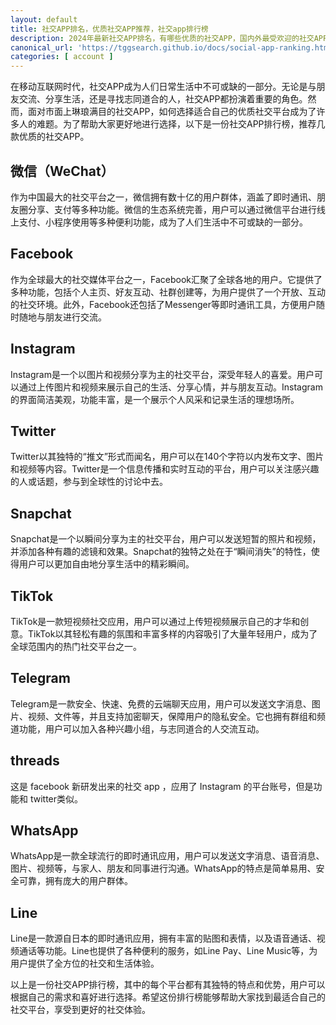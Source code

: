 ```yaml
---
layout: default
title: 社交APP排名，优质社交APP推荐，社交app排行榜
description: 2024年最新社交APP排名，有哪些优质的社交APP，国内外最受欢迎的社交APP排名推荐。
canonical_url: 'https://tggsearch.github.io/docs/social-app-ranking.html'
categories: [ account ]
---
```

在移动互联网时代，社交APP成为人们日常生活中不可或缺的一部分。无论是与朋友交流、分享生活，还是寻找志同道合的人，社交APP都扮演着重要的角色。然而，面对市面上琳琅满目的社交APP，如何选择适合自己的优质社交平台成为了许多人的难题。为了帮助大家更好地进行选择，以下是一份社交APP排行榜，推荐几款优质的社交APP。

## 微信（WeChat）
作为中国最大的社交平台之一，微信拥有数十亿的用户群体，涵盖了即时通讯、朋友圈分享、支付等多种功能。微信的生态系统完善，用户可以通过微信平台进行线上支付、小程序使用等多种便利功能，成为了人们生活中不可或缺的一部分。

## Facebook
作为全球最大的社交媒体平台之一，Facebook汇聚了全球各地的用户。它提供了多种功能，包括个人主页、好友互动、社群创建等，为用户提供了一个开放、互动的社交环境。此外，Facebook还包括了Messenger等即时通讯工具，方便用户随时随地与朋友进行交流。

## Instagram
Instagram是一个以图片和视频分享为主的社交平台，深受年轻人的喜爱。用户可以通过上传图片和视频来展示自己的生活、分享心情，并与朋友互动。Instagram的界面简洁美观，功能丰富，是一个展示个人风采和记录生活的理想场所。

## Twitter
Twitter以其独特的“推文”形式而闻名，用户可以在140个字符以内发布文字、图片和视频等内容。Twitter是一个信息传播和实时互动的平台，用户可以关注感兴趣的人或话题，参与到全球性的讨论中去。

## Snapchat
Snapchat是一个以瞬间分享为主的社交平台，用户可以发送短暂的照片和视频，并添加各种有趣的滤镜和效果。Snapchat的独特之处在于“瞬间消失”的特性，使得用户可以更加自由地分享生活中的精彩瞬间。

## TikTok
TikTok是一款短视频社交应用，用户可以通过上传短视频展示自己的才华和创意。TikTok以其轻松有趣的氛围和丰富多样的内容吸引了大量年轻用户，成为了全球范围内的热门社交平台之一。

## Telegram
Telegram是一款安全、快速、免费的云端聊天应用，用户可以发送文字消息、图片、视频、文件等，并且支持加密聊天，保障用户的隐私安全。它也拥有群组和频道功能，用户可以加入各种兴趣小组，与志同道合的人交流互动。

## threads
这是 facebook 新研发出来的社交 app ，应用了 Instagram 的平台账号，但是功能和 twitter类似。

## WhatsApp
WhatsApp是一款全球流行的即时通讯应用，用户可以发送文字消息、语音消息、图片、视频等，与家人、朋友和同事进行沟通。WhatsApp的特点是简单易用、安全可靠，拥有庞大的用户群体。

## Line
Line是一款源自日本的即时通讯应用，拥有丰富的贴图和表情，以及语音通话、视频通话等功能。Line也提供了各种便利的服务，如Line Pay、Line Music等，为用户提供了全方位的社交和生活体验。

以上是一份社交APP排行榜，其中的每个平台都有其独特的特点和优势，用户可以根据自己的需求和喜好进行选择。希望这份排行榜能够帮助大家找到最适合自己的社交平台，享受到更好的社交体验。





